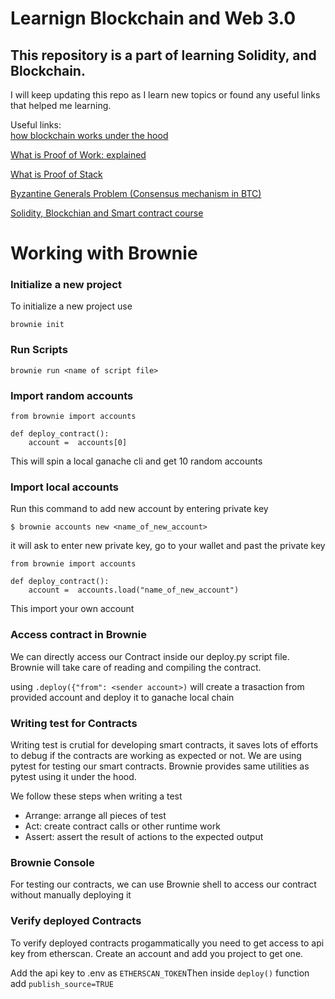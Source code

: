 # Learnign Blockchain and Web 3.0

## This repository is a part of learning Solidity, and Blockchain.

I will keep updating this repo as I learn new topics or found any useful links that helped me learning.

Useful links: <br/>
[how blockchain works under the hood](https://www.youtube.com/watch?v=Lx9zgZCMqXE&list=PLC36LpxxRvvmcsY5OF2cPlhLKoHjZS4Dm&index=1)

[What is Proof of Work: explained](https://www.youtube.com/watch?v=M576WGiDBdQ&list=PLC36LpxxRvvmcsY5OF2cPlhLKoHjZS4Dm&index=2)

[What is Proof of Stack](https://www.youtube.com/watch?v=psKDXvXdr7k)

[Byzantine Generals Problem (Consensus mechanism in BTC)](https://www.youtube.com/watch?v=dfsRQyYXOsQ&t=182s)


[Solidity, Blockchian and Smart contract course](https://www.youtube.com/watch?v=M576WGiDBdQ&list=PLC36LpxxRvvmcsY5OF2cPlhLKoHjZS4Dm&index=2)


# Working with Brownie

### Initialize a new project
To initialize a new project use 
```
brownie init
``` 

### Run Scripts
```
brownie run <name of script file>
```

### Import random accounts
```
from brownie import accounts

def deploy_contract():
    account =  accounts[0]
```
This will spin a local ganache cli and get 10 random accounts


### Import local accounts
Run this command to add new account by entering private key

```
$ brownie accounts new <name_of_new_account>
```
it will ask to enter new private key, go to your wallet and past the private key

```
from brownie import accounts

def deploy_contract():
    account =  accounts.load("name_of_new_account")
```
This import your own account

### Access contract in Brownie

We can directly access our Contract inside our deploy.py script file. Brownie will take care of reading and compiling the contract.

using `.deploy({"from": <sender account>)` will create a trasaction from provided account and deploy it to ganache local chain


### Writing test for Contracts
Writing test is crutial for developing smart contracts, it saves lots of efforts to debug if the contracts are working as expected or not. We are using pytest for testing our smart contracts. Brownie provides same utilities as pytest using it under the hood.

We follow these steps when writing a test
- Arrange: arrange all pieces of test
- Act: create contract calls or other runtime work
- Assert: assert the result of actions to the expected output

### Brownie Console

For testing our contracts, we can use Brownie shell to access our contract without manually deploying it


### Verify deployed Contracts
To verify deployed contracts progammatically you need to get access to api key from etherscan. Create an account and add you project to get one.

Add the api key to .env as `ETHERSCAN_TOKEN`Then inside `deploy()` function add `publish_source=TRUE`